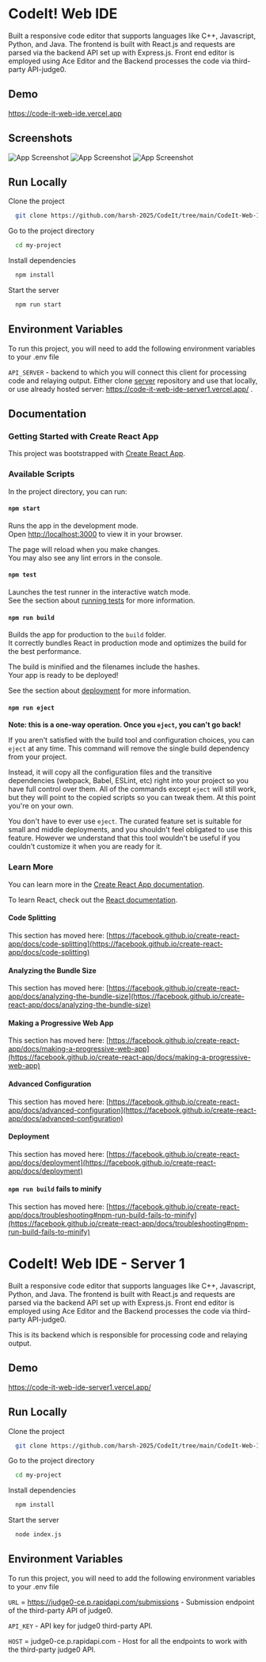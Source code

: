 
# CodeIt! Web IDE

Built a responsive code editor that supports languages like C++, Javascript, Python, and Java. The frontend is built with
React.js and requests are parsed via the backend API set up with Express.js. Front end editor is employed using Ace Editor
and the Backend processes the code via third-party API-judge0.

## Demo

https://code-it-web-ide.vercel.app


## Screenshots

![App Screenshot](https://github.com/harsh-2025/CodeIt/blob/main/CodeIt-Web-IDE---Client-master/Screenshots/Opening%20window.png)
![App Screenshot](https://github.com/harsh-2025/CodeIt/blob/main/CodeIt-Web-IDE---Client-master/Screenshots/Execute%20Javascript%20code.png)
![App Screenshot](https://github.com/harsh-2025/CodeIt/blob/main/CodeIt-Web-IDE---Client-master/Screenshots/Execute%20c%2B%2B%20code.png)




## Run Locally

Clone the project

```bash
  git clone https://github.com/harsh-2025/CodeIt/tree/main/CodeIt-Web-IDE---Client-master
```

Go to the project directory

```bash
  cd my-project
```

Install dependencies

```bash
  npm install
```

Start the server

```bash
  npm run start
```


## Environment Variables

To run this project, you will need to add the following environment variables to your .env file

`API_SERVER` - backend to which you will connect this client for processing code and relaying output. Either clone [server](https://github.com/harsh-2025/CodeIt/tree/main/CodeIt-Web-IDE---server1-master) repository and use that locally, or use already hosted server: https://code-it-web-ide-server1.vercel.app/ .

## Documentation

### Getting Started with Create React App

This project was bootstrapped with [Create React App](https://github.com/facebook/create-react-app).

### Available Scripts

In the project directory, you can run:

#### `npm start`

Runs the app in the development mode.\
Open [http://localhost:3000](http://localhost:3000) to view it in your browser.

The page will reload when you make changes.\
You may also see any lint errors in the console.

#### `npm test`

Launches the test runner in the interactive watch mode.\
See the section about [running tests](https://facebook.github.io/create-react-app/docs/running-tests) for more information.

#### `npm run build`

Builds the app for production to the `build` folder.\
It correctly bundles React in production mode and optimizes the build for the best performance.

The build is minified and the filenames include the hashes.\
Your app is ready to be deployed!

See the section about [deployment](https://facebook.github.io/create-react-app/docs/deployment) for more information.

#### `npm run eject`

**Note: this is a one-way operation. Once you `eject`, you can't go back!**

If you aren't satisfied with the build tool and configuration choices, you can `eject` at any time. This command will remove the single build dependency from your project.

Instead, it will copy all the configuration files and the transitive dependencies (webpack, Babel, ESLint, etc) right into your project so you have full control over them. All of the commands except `eject` will still work, but they will point to the copied scripts so you can tweak them. At this point you're on your own.

You don't have to ever use `eject`. The curated feature set is suitable for small and middle deployments, and you shouldn't feel obligated to use this feature. However we understand that this tool wouldn't be useful if you couldn't customize it when you are ready for it.

### Learn More

You can learn more in the [Create React App documentation](https://facebook.github.io/create-react-app/docs/getting-started).

To learn React, check out the [React documentation](https://reactjs.org/).

#### Code Splitting

This section has moved here: [https://facebook.github.io/create-react-app/docs/code-splitting](https://facebook.github.io/create-react-app/docs/code-splitting)

#### Analyzing the Bundle Size

This section has moved here: [https://facebook.github.io/create-react-app/docs/analyzing-the-bundle-size](https://facebook.github.io/create-react-app/docs/analyzing-the-bundle-size)

#### Making a Progressive Web App

This section has moved here: [https://facebook.github.io/create-react-app/docs/making-a-progressive-web-app](https://facebook.github.io/create-react-app/docs/making-a-progressive-web-app)

#### Advanced Configuration

This section has moved here: [https://facebook.github.io/create-react-app/docs/advanced-configuration](https://facebook.github.io/create-react-app/docs/advanced-configuration)

#### Deployment

This section has moved here: [https://facebook.github.io/create-react-app/docs/deployment](https://facebook.github.io/create-react-app/docs/deployment)

#### `npm run build` fails to minify

This section has moved here: [https://facebook.github.io/create-react-app/docs/troubleshooting#npm-run-build-fails-to-minify](https://facebook.github.io/create-react-app/docs/troubleshooting#npm-run-build-fails-to-minify)



# CodeIt! Web IDE - Server 1

Built a responsive code editor that supports languages like C++, Javascript, Python, and Java. The frontend is built with
React.js and requests are parsed via the backend API set up with Express.js. Front end editor is employed using Ace Editor
and the Backend processes the code via third-party API-judge0.

This is its backend which is responsible for processing code and relaying output.

## Demo

https://code-it-web-ide-server1.vercel.app/


## Run Locally

Clone the project

```bash
  git clone https://github.com/harsh-2025/CodeIt/tree/main/CodeIt-Web-IDE---server1-master
```

Go to the project directory

```bash
  cd my-project
```

Install dependencies

```bash
  npm install
```

Start the server

```bash
  node index.js
```


## Environment Variables

To run this project, you will need to add the following environment variables to your .env file

`URL` = https://judge0-ce.p.rapidapi.com/submissions - Submission endpoint of the third-party API of judge0.

`API_KEY` - API key for judge0 third-party API.

`HOST` = judge0-ce.p.rapidapi.com - Host for all the endpoints to work with the third-party judge0 API.
